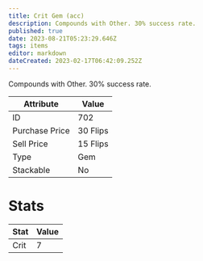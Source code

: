 ```yaml
---
title: Crit Gem (acc)
description: Compounds with Other. 30% success rate.
published: true
date: 2023-08-21T05:23:29.646Z
tags: items
editor: markdown
dateCreated: 2023-02-17T06:42:09.252Z
---
```


Compounds with Other. 30% success rate.

|Attribute|Value|
|-|-|
|ID|702|
|Purchase Price|30 Flips|
|Sell Price|15 Flips|
|Type|Gem|
|Stackable|No|

# Stats
|Stat|Value|
|-|-|
|Crit|7|
